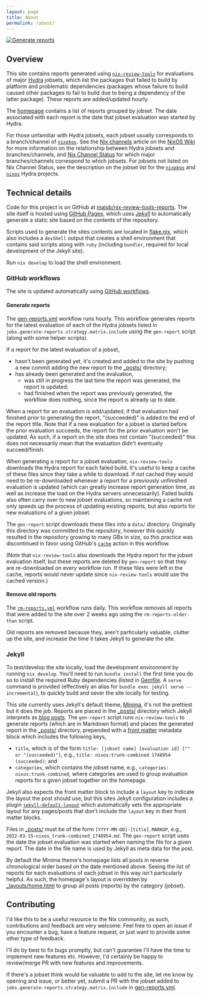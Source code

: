 ```yaml
---
layout: page
title: About
permalink: /about/
---
```


[![Generate reports](https://github.com/malob/nix-review-tools-reports/actions/workflows/gen-reports.yml/badge.svg?branch=master)](https://github.com/malob/nix-review-tools-reports/actions/workflows/gen-reports.yml)

## Overview

This site contains reports generated using [`nix-review-tools`](https://github.com/nix-community/nix-review-tools) for evaluations of major [Hydra](https://hydra.nixos.org) jobsets, which list the packages that failed to build by platform and problematic dependencies (packages whose failure to build caused other packages to fail to build due to being a dependency of the latter package). These reports are added/updated hourly.

The [homepage](https://malob.github.io/nix-review-tools-reports/) contains a list of reports grouped by jobset. The date associated with each report is the date that jobset evaluation was started by Hydra.

For those unfamiliar with Hydra jobsets, each jobset usually corresponds to a branch/channel of [`nixpkgs`](https://github.com/NixOS/nixpkgs). See the [Nix channels](https://nixos.wiki/wiki/Nix_channels) article on the [NixOS Wiki](https://nixos.wiki) for more information on the relationship between Hydra jobsets and branches/channels, and [Nix Channel Status](https://status.nixos.org) for which major branches/channels correspond to which jobsets. For jobsets not listed on Nix Channel Status, see the description on the jobset list for the [`nixpkgs`](https://hydra.nixos.org/project/nixpkgs) and [`nixos`](https://hydra.nixos.org/project/nixos) Hydra projects.

## Technical details

Code for this project is on GitHub at [malob/nix-review-tools-reports](https://github.com/malob/nix-review-tools-reports). The site itself is hosted using [GitHub Pages](https://pages.github.com), which uses [Jekyll](https://jekyllrb.com) to automatically generate a static site based on the contents of the repository.

Scripts used to generate the sites contents are located in [flake.nix](https://github.com/malob/nix-review-tools-reports/blob/master/flake.nix), which also includes a `devShell` output that creates a shell environment that contains said scripts along with `ruby` (including `bundler`, required for local development of the Jekyll site).

Run `nix develop` to load the shell environment.

### GitHub workflows

The site is updated automatically using [GitHub workflows](https://docs.github.com/en/actions/using-workflows).

#### Generate reports

The [gen-reports.yml](https://github.com/malob/nix-review-tools-reports/blob/master/.github/workflows/gen-reports.yml) workflow runs hourly. This workflow generates reports for the latest evaluation of each of the Hydra jobsets listed in `jobs.generate-reports.strategy.matrix.include` using the `gen-report` script (along with some helper scripts).

If a report for the latest evaluation of a jobset,

* hasn't been generated yet, it's created and added to the site by pushing a new commit adding the new report to the [_posts/](https://github.com/malob/nix-review-tools-reports/tree/master/_posts) directory;
* has already been generated and the evaluation,
  * was still in progress the last time the report was generated, the report is updated;
  * had finished when the report was previously generated, the workflow does nothing, since the report is already up to date.

When a report for an evaluation is add/updated, if that evaluation had finished prior to generating the report, "(succeeded)" is added to the end of the report title. Note that if a new evaluation for a jobset is started before the prior evaluation succeeds, the report for the prior evaluation won't be updated. As such, if a report on the site does not contain "(succeeded)" this does not necessarily mean that the evaluation didn't eventually succeed/finish.

When generating a report for a jobset evaluation, `nix-review-tools` downloads the Hydra report for each failed build. It's useful to keep a cache of these files since they take a while to download. If not cached they would need to be re-downloaded whenever a report for a previously unfinished evaluation is updated (which can greatly increase report generation time, as well as increase the load on the Hydra servers unnecessarily). Failed builds also often carry over to new jobset evaluations, so maintaining a cache not only speeds up the process of updating existing reports, but also reports for new evaluations of a given jobset.

The `gen-report` script downloads these files into a `data/` directory. Originally this directory was committed to the repository, however this quickly resulted in the repository growing to many GBs in size, so this practice was discontinued in favor using GitHub's [`cache`](https://github.com/actions/cache) action in this workflow.

(Note that `nix-review-tools` also downloads the Hydra report for the jobset evaluation itself, but these reports are deleted by `gen-report` so that they are re-downloaded on every workflow run. If these files were left in the cache, reports would never update since `nix-review-tools` would use the cached version.)

#### Remove old reports

The [`rm-reports.yml`](https://github.com/malob/nix-review-tools-reports/blob/master/.github/workflows/rm-reports.yml) workflow runs daily. This workflow removes all reports that were added to the site over 2 weeks ago using the `rm-reports-older-than` script.

Old reports are removed because they, aren't particularly valuable, clutter up the site, and increase the time it takes Jekyll to generate the site.

### Jekyll

To test/develop the site locally, load the development environment by running `nix develop`. You'll need to run `bundle install` the first time you do so to install the required Ruby dependencies (listed in [Gemfile](https://github.com/malob/nix-review-tools-reports/blob/master/Gemfile). A `serve` command is provided (effectively an alias for `bundle exec jekyll serve --incremental`), to quickly build and sever the site locally for testing.

This site currently uses Jekyll's default theme, [Minima](https://github.com/jekyll/minima), it's not the prettiest but it does the job. Reports are placed in the [_posts/](https://github.com/malob/nix-review-tools-reports/tree/master/_posts) directory which Jekyll interprets as [blog posts](https://jekyllrb.com/docs/posts/). The `gen-report` script runs `nix-review-tools` to generate reports (which are in Markdown format) and places the generated report in the [_posts/](https://github.com/malob/nix-review-tools-reports/tree/master/_posts) directory, prepended with a [front matter](https://jekyllrb.com/docs/front-matter/) metadata block which includes the following keys,

* `title`, which is of the form `title: [jobset name] [evaluation id] ["" or "(succeeded)"]`, e.g., `title: nixos:trunk-combined 1748954 (succeeded)`; and
* `categories`, which contains the jobset name, e.g., `categories: nixos:trunk-combined`, where categories are used to group evaluation reports for a given jobset together on the homepage.

Jekyll also expects the front matter block to include a `layout` key to indicate the layout the post should use, but this sites Jekyll configuration includes a plugin [`jekyll-default-layout`](https://github.com/benbalter/jekyll-default-layout) which automatically sets the appropriate layout for any pages/posts that don't include the `layout` key in their front matter blocks.

Files in [_posts/](https://github.com/malob/nix-review-tools-reports/tree/master/_posts) must be of the form `[YYYY-MM-DD]-[title].MARKUP`, e.g., `2022-03-15-nixos_trunk-combined_1748954.md`. The `gen-report` script uses the date the jobset evaluation was started when naming the file for a given report. The date in the file name is used by Jekyll as meta data for the post.

By default the Minima theme's homepage lists all posts in reverse chronological order based on the date mentioned above. Seeing the list of reports for each evaluations of each jobset in this way isn't particularly helpful. As such, the homepage's layout is overridden by [_layouts/home.html](https://github.com/malob/nix-review-tools-reports/blob/master/_layouts/home.html) to group all posts (reports) by the category (jobset).

## Contributing

I'd like this to be a useful resource to the Nix community, as such, contributions and feedback are very welcome. Feel free to open an issue if you encounter a bug, have a feature request, or just want to provide some other type of feedback.

I'll do by best to fix bugs promptly, but can't guarantee I'll have the time to implement new features etc. However, I'd certainly be happy to review/merge PR with new features and improvements.

If there's a jobset think would be valuable to add to the site, let me know by opening and issue, or better yet, submit a PR with the jobset added to `jobs.generate-reports.strategy.matrix.include` in [gen-reports.yml](https://github.com/malob/nix-review-tools-reports/blob/master/.github/workflows/gen-reports.yml).
